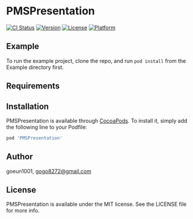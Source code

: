 # PMSPresentation

[![CI Status](https://img.shields.io/travis/goeun1001/PMSPresentation.svg?style=flat)](https://travis-ci.org/goeun1001/PMSPresentation)
[![Version](https://img.shields.io/cocoapods/v/PMSPresentation.svg?style=flat)](https://cocoapods.org/pods/PMSPresentation)
[![License](https://img.shields.io/cocoapods/l/PMSPresentation.svg?style=flat)](https://cocoapods.org/pods/PMSPresentation)
[![Platform](https://img.shields.io/cocoapods/p/PMSPresentation.svg?style=flat)](https://cocoapods.org/pods/PMSPresentation)

## Example

To run the example project, clone the repo, and run `pod install` from the Example directory first.

## Requirements

## Installation

PMSPresentation is available through [CocoaPods](https://cocoapods.org). To install
it, simply add the following line to your Podfile:

```ruby
pod 'PMSPresentation'
```

## Author

goeun1001, gogo8272@gmail.com

## License

PMSPresentation is available under the MIT license. See the LICENSE file for more info.

